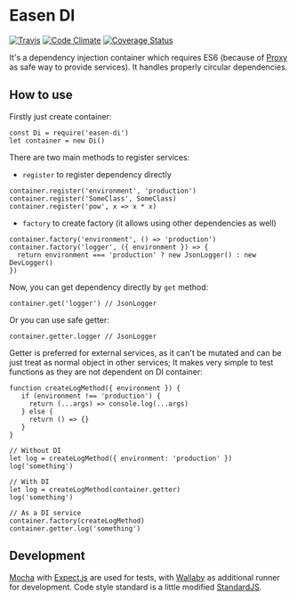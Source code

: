 Easen DI
========

[![Travis](https://travis-ci.org/rangoo94/easen-di.svg)](https://travis-ci.org/rangoo94/easen-di)
[![Code Climate](https://codeclimate.com/github/rangoo94/easen-di/badges/gpa.svg)](https://codeclimate.com/github/rangoo94/easen-di)
[![Coverage Status](https://coveralls.io/repos/rangoo94/easen-di/badge.svg)](https://coveralls.io/r/rangoo94/easen-di)

It's a dependency injection container which requires ES6 (because of [Proxy](https://developer.mozilla.org/en/docs/Web/JavaScript/Reference/Global_Objects/Proxy) as safe way to provide services).
It handles properly circular dependencies.

How to use
----------

Firstly just create container:

```
const Di = require('easen-di')
let container = new Di()
```

There are two main methods to register services:

- `register` to register dependency directly
```
container.register('environment', 'production')
container.register('SomeClass', SomeClass)
container.register('pow', x => x * x)
```
- `factory` to create factory (it allows using other dependencies as well)
```
container.factory('environment', () => 'production')
container.factory('logger', ({ environment }) => {
  return environment === 'production' ? new JsonLogger() : new DevLogger()
})
```

Now, you can get dependency directly by `get` method:

```
container.get('logger') // JsonLogger
```

Or you can use safe getter:

```
container.getter.logger // JsonLogger
```

Getter is preferred for external services, as it can't be mutated and can be just treat as normal object in other services;
It makes very simple to test functions as they are not dependent on DI container:

```
function createLogMethod({ environment }) {
   if (environment !== 'production') {
     return (...args) => console.log(...args)
   } else {
     return () => {}
   }
}

// Without DI
let log = createLogMethod({ environment: 'production' })
log('something')

// With DI
let log = createLogMethod(container.getter)
log('something')

// As a DI service
container.factory(createLogMethod)
container.getter.log('something')
```

Development
-----------

[Mocha](http://mochajs.org) with [Expect.js](https://github.com/Automattic/expect.js) are used for tests, with [Wallaby](http://wallabyjs.com) as additional runner for development.
Code style standard is a little modified [StandardJS](http://standardjs.com).
